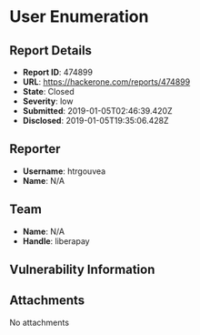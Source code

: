 # User Enumeration 

## Report Details
- **Report ID**: 474899
- **URL**: https://hackerone.com/reports/474899
- **State**: Closed
- **Severity**: low
- **Submitted**: 2019-01-05T02:46:39.420Z
- **Disclosed**: 2019-01-05T19:35:06.428Z

## Reporter
- **Username**: htrgouvea
- **Name**: N/A

## Team
- **Name**: N/A
- **Handle**: liberapay

## Vulnerability Information


## Attachments
No attachments
